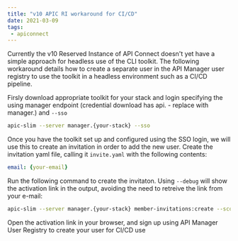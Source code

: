 ```yaml
---
title: "v10 APIC RI workaround for CI/CD"
date: 2021-03-09
tags: 
 - apiconnect
---
```


Currently the v10 Reserved Instance of API Connect doesn't yet have a simple approach for headless use of the CLI toolkit.  The following workaround details how to create a separate user in the API Manager user registry to use the toolkit in a headless environment such as a CI/CD pipeline.

<!--more-->
Firsly download appropriate toolkit for your stack and login specifying the using manager endpoint (credential download has api. - replace with manager.) and `--sso`

```bash
apic-slim --server manager.{your-stack} --sso
```

Once you have the toolkit set up and configured using the SSO login, we will use this to create an invitation in order to add the new user.
Create the invitation yaml file, calling it `invite.yaml` with the following contents:

```yaml
email: {your-email}
```

Run the following command to create the invitaton.  Using `--debug` will show the activation link in the output, avoiding the need to retreive the link from your e-mail:

```bash
apic-slim --server manager.{your-stack} member-invitations:create --scope org --org {your-org} invite.yaml --debug
```

Open the activation link in your browser, and sign up using API Manager User Registry to create your user for CI/CD use

